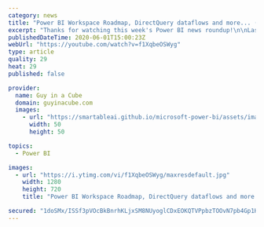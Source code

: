 ```yaml
---
category: news
title: "Power BI Workspace Roadmap, DirectQuery dataflows and more... (Roundup | June 1, 2020)"
excerpt: "Thanks for watching this week's Power BI news roundup!\n\nLast roundup: https://guyinacu.be/roundup180\n2 Minute Tuesday: https://guyinacu.be/animatedvisuals\n\n🔴 Live Stream Replay: https://guyinacu.be/live012\n\n📢 Become a member: https://guyinacu.be/membership \n\n*******************\n\nWant to take your Power"
publishedDateTime: 2020-06-01T15:00:23Z
webUrl: "https://youtube.com/watch?v=f1XqbeOSWyg"
type: article
quality: 29
heat: 29
published: false

provider:
  name: Guy in a Cube
  domain: guyinacube.com
  images:
    - url: "https://smartableai.github.io/microsoft-power-bi/assets/images/organizations/guyinacube.com-50x50.jpg"
      width: 50
      height: 50

topics:
  - Power BI

images:
  - url: "https://i.ytimg.com/vi/f1XqbeOSWyg/maxresdefault.jpg"
    width: 1280
    height: 720
    title: "Power BI Workspace Roadmap, DirectQuery dataflows and more... (Roundup | June 1, 2020)"

secured: "1doSMx/ISSf3pVOcBkBnrhKLjxSM8NUyoglCDxEOKQTVPpbzTOOvN7pb4Gp1HMhVgr/l5bUusPyckjQxrSMLE50sg+2+EA5MiYDU2YKBnctGylTuH36eFTdKXiXjSlP20Myd7dq9JZz6qUS0wq82T8+drEjEDGwX758lu2aFJIQYOxuxkHlQXFzYM7yyTyUyB1/LTBAqGmh9tii4HgJY25EMik4ofl1AX57ve85k1YWlYqeRYNpV8VNiTZL1BRAQRqJ1yehkfzHxlLjY4uMo5HmiE4Sq71/Yvw4sAgfFBl7l2gKTuVXhXyKoVtyj1wf0V5X8dH1ZQ7kY7vjNVKD36g==;Aw8uTCN3i4efPif6WMS/Gg=="
---
```


